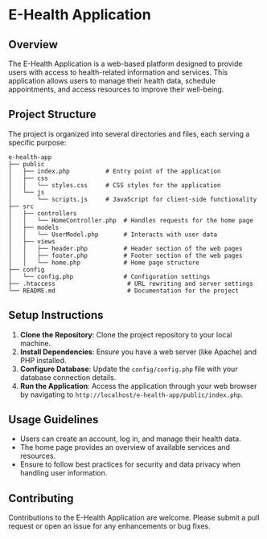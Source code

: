 # E-Health Application

## Overview
The E-Health Application is a web-based platform designed to provide users with access to health-related information and services. This application allows users to manage their health data, schedule appointments, and access resources to improve their well-being.

## Project Structure
The project is organized into several directories and files, each serving a specific purpose:

```
e-health-app
├── public
│   ├── index.php          # Entry point of the application
│   ├── css
│   │   └── styles.css     # CSS styles for the application
│   └── js
│       └── scripts.js     # JavaScript for client-side functionality
├── src
│   ├── controllers
│   │   └── HomeController.php  # Handles requests for the home page
│   ├── models
│   │   └── UserModel.php       # Interacts with user data
│   ├── views
│   │   ├── header.php          # Header section of the web pages
│   │   ├── footer.php          # Footer section of the web pages
│   │   └── home.php            # Home page structure
├── config
│   └── config.php              # Configuration settings
├── .htaccess                    # URL rewriting and server settings
└── README.md                    # Documentation for the project
```

## Setup Instructions
1. **Clone the Repository**: Clone the project repository to your local machine.
2. **Install Dependencies**: Ensure you have a web server (like Apache) and PHP installed.
3. **Configure Database**: Update the `config/config.php` file with your database connection details.
4. **Run the Application**: Access the application through your web browser by navigating to `http://localhost/e-health-app/public/index.php`.

## Usage Guidelines
- Users can create an account, log in, and manage their health data.
- The home page provides an overview of available services and resources.
- Ensure to follow best practices for security and data privacy when handling user information.

## Contributing
Contributions to the E-Health Application are welcome. Please submit a pull request or open an issue for any enhancements or bug fixes.